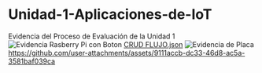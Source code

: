 # Unidad-1-Aplicaciones-de-IoT
Evidencia del Proceso de Evaluación de la Unidad 1
![Evidencia Rasberry Pi con Boton](https://github.com/user-attachments/assets/1c02b006-f5c2-40d7-8bed-34bb41243c79)
[CRUD FLUJO.json](https://github.com/user-attachments/files/18722546/CRUD.FLUJO.json)
![Evidencia de Placa](https://github.com/user-attachments/assets/cba43dce-62b4-4bc5-9116-1b810faee592)
https://github.com/user-attachments/assets/9111accb-dc33-46d8-ac5a-3581baf039ca

